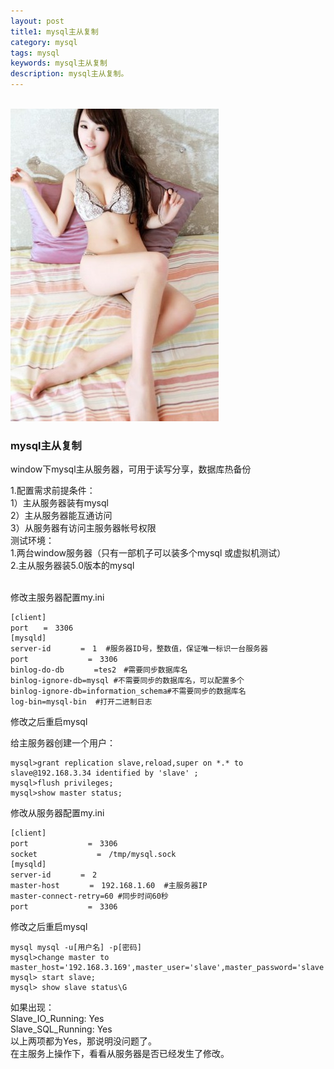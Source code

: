 ```yaml
---
layout: post
title1: mysql主从复制
category: mysql
tags: mysql
keywords: mysql主从复制
description: mysql主从复制。
---
```

<p><br/><img src='/assets/img/beauty/2015093002.jpg'></p>

<h3>mysql主从复制</h3>

<p>window下mysql主从服务器，可用于读写分享，数据库热备份</p>
1.配置需求前提条件：<br/>
  1）主从服务器装有mysql<br/>
  2）主从服务器能互通访问<br/>
  3）从服务器有访问主服务器帐号权限<br/>
测试环境：<br/>
1.两台window服务器（只有一部机子可以装多个mysql 或虚拟机测试）<br/>
2.主从服务器装5.0版本的mysql<br/><br/>


<p>修改主服务器配置my.ini</p>

	[client]  
	port　　=　3306  
	[mysqld]  
	server-id　　　　=　1  #服务器ID号，整数值，保证唯一标识一台服务器  
	port　　　　　　　　=　3306   
	binlog-do-db　　　　=tes2　#需要同步数据库名  
	binlog-ignore-db=mysql #不需要同步的数据库名，可以配置多个  
	binlog-ignore-db=information_schema#不需要同步的数据库名  
	log-bin=mysql-bin  #打开二进制日志  

<p>修改之后重启mysql</p>

<p>给主服务器创建一个用户：</p>

	mysql>grant replication slave,reload,super on *.* to slave@192.168.3.34 identified by 'slave' ;
	mysql>flush privileges;
	mysql>show master status; 

	
<p>修改从服务器配置my.ini</p>	

	[client]   
	port　　　　　　　　=　3306   
	socket　　　　　　　　=　/tmp/mysql.sock   
	[mysqld]   
	server-id　　　　=　2   
	master-host　　　　=　192.168.1.60  #主服务器IP  
	master-connect-retry=60 #同步时间60秒  
	port　　　　　　　　=　3306  

修改之后重启mysql

	mysql mysql -u[用户名] -p[密码]
	mysql>change master to master_host='192.168.3.169',master_user='slave',master_password='slave';
	mysql> start slave;
	mysql> show slave status\G
	
如果出现：<br/>
Slave_IO_Running: Yes<br/>
Slave_SQL_Running: Yes<br/>
以上两项都为Yes，那说明没问题了。<br/>
在主服务上操作下，看看从服务器是否已经发生了修改。<br/>

 
	
	
